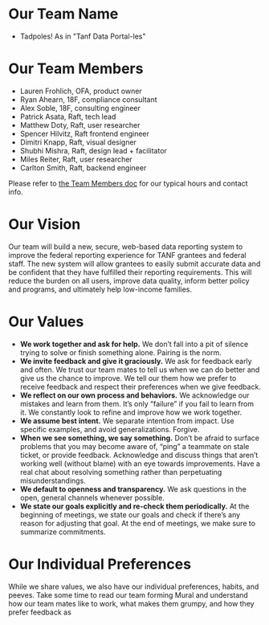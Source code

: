 # Our Team Name

- Tadpoles! As in "Tanf Data Portal-les"

# Our Team Members 

- Lauren Frohlich, OFA, product owner
- Ryan Ahearn, 18F, compliance consultant
- Alex Soble, 18F, consulting engineer
- Patrick Asata, Raft, tech lead
- Matthew Doty, Raft, user researcher
- Spencer Hilvitz, Raft frontend engineer
- Dimitri Knapp, Raft, visual designer
- Shubhi Mishra, Raft, design lead + facilitator
- Miles Reiter, Raft, user researcher
- Carlton Smith, Raft, backend engineer

Please refer to [the Team Members doc](https://teams.microsoft.com/l/file/4EF9F646-A6E3-4C6E-9F34-8B100507A76B?tenantId=d58addea-5053-4a80-8499-ba4d944910df&fileType=docx&objectUrl=https%3A%2F%2Fhhsgov.sharepoint.com%2Fsites%2FTANFDataPortalOFA%2FShared%20Documents%2FGeneral%2FAdmin%2FTeam%20Members'%20Info.docx&baseUrl=https%3A%2F%2Fhhsgov.sharepoint.com%2Fsites%2FTANFDataPortalOFA&serviceName=teams&threadId=19:f769bbcb029f4f02b55ae7fad90e310d@thread.skype&groupId=41f194a6-c1d3-4680-933e-c8ee7d17e287) for our typical hours and contact info.


# Our Vision 
Our team will build a new, secure, web-based data reporting system to improve the federal reporting experience for TANF grantees and federal staff. The new system will allow grantees to easily submit accurate data and be confident that they have fulfilled their reporting requirements. This will reduce the burden on all users, improve data quality, inform better policy and programs, and ultimately help low-income families. 
 
# Our Values 

- **We work together and ask for help.** We don’t fall into a pit of silence trying to solve or finish something alone. Pairing is the norm.  
- **We invite feedback and give it graciously.** We ask for feedback early and often. We trust our team mates to tell us when we can do better and give us the chance to improve. We tell our them how we prefer to receive feedback and respect their preferences when we give feedback. 
- **We reflect on our own process and behaviors.** We acknowledge our mistakes and learn from them. It’s only “failure” if you fail to learn from it. We constantly look to refine and improve how we work together. 
- **We assume best intent.** We separate intention from impact. Use specific examples, and avoid generalizations. Forgive. 
- **When we see something, we say something.** Don’t be afraid to surface problems that you may become aware of, “ping” a teammate on stale ticket, or provide feedback. Acknowledge and discuss things that aren’t working well (without blame) with an eye towards improvements. Have a real chat about resolving something rather than perpetuating misunderstandings.  
- **We default to openness and transparency.** We ask questions in the open, general channels whenever possible.  
- **We state our goals explicitly and re-check them periodically.** At the beginning of meetings, we state our goals and check if there’s any reason for adjusting that goal.  At the end of meetings, we make sure to summarize commitments.  


# Our Individual Preferences 

While we share values, we also have our individual preferences, habits, and peeves. Take some time to read our team forming Mural and understand how our team mates like to work, what makes them grumpy, and how they prefer feedback as  
